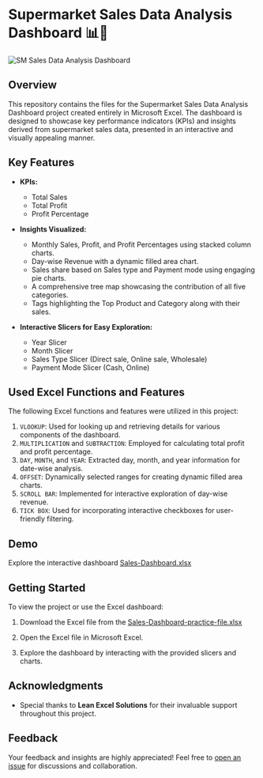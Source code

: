 # Supermarket Sales Data Analysis Dashboard 📊💼

![SM Sales Data Analysis Dashboard](https://github.com/Krunal-4498/DATA-ANALYSIS---Advance-Excel/assets/134350505/e56af3c1-3076-43d3-bfc7-aa9bfa239aab)


## Overview

This repository contains the files for the Supermarket Sales Data Analysis Dashboard project created entirely in Microsoft Excel. The dashboard is designed to showcase key performance indicators (KPIs) and insights derived from supermarket sales data, presented in an interactive and visually appealing manner.

## Key Features

- **KPIs:**
  - Total Sales
  - Total Profit
  - Profit Percentage

- **Insights Visualized:**
  - Monthly Sales, Profit, and Profit Percentages using stacked column charts.
  - Day-wise Revenue with a dynamic filled area chart.
  - Sales share based on Sales type and Payment mode using engaging pie charts.
  - A comprehensive tree map showcasing the contribution of all five categories.
  - Tags highlighting the Top Product and Category along with their sales.

- **Interactive Slicers for Easy Exploration:**
  - Year Slicer
  - Month Slicer
  - Sales Type Slicer (Direct sale, Online sale, Wholesale)
  - Payment Mode Slicer (Cash, Online)

## Used Excel Functions and Features

The following Excel functions and features were utilized in this project:

1. `VLOOKUP`: Used for looking up and retrieving details for various components of the dashboard.
2. `MULTIPLICATION` and `SUBTRACTION`: Employed for calculating total profit and profit percentage.
3. `DAY`, `MONTH`, and `YEAR`: Extracted day, month, and year information for date-wise analysis.
4. `OFFSET`: Dynamically selected ranges for creating dynamic filled area charts.
5. `SCROLL BAR`: Implemented for interactive exploration of day-wise revenue.
6. `TICK BOX`: Used for incorporating interactive checkboxes for user-friendly filtering.

## Demo

Explore the interactive dashboard [Sales-Dashboard.xlsx](https://github.com/Krunal-4498/DATA-ANALYSIS---Advance-Excel/files/14275717/Sales-Dashboard.xlsx)


## Getting Started

To view the project or use the Excel dashboard:

1. Download the Excel file from the [Sales-Dashboard-practice-file.xlsx](https://github.com/Krunal-4498/DATA-ANALYSIS---Advance-Excel/files/14275720/Sales-Dashboard-practice-file.xlsx)


2. Open the Excel file in Microsoft Excel.

3. Explore the dashboard by interacting with the provided slicers and charts.


## Acknowledgments

- Special thanks to **Lean Excel Solutions** for their invaluable support throughout this project.

## Feedback

Your feedback and insights are highly appreciated! Feel free to [open an issue](link_to_issues) for discussions and collaboration.



